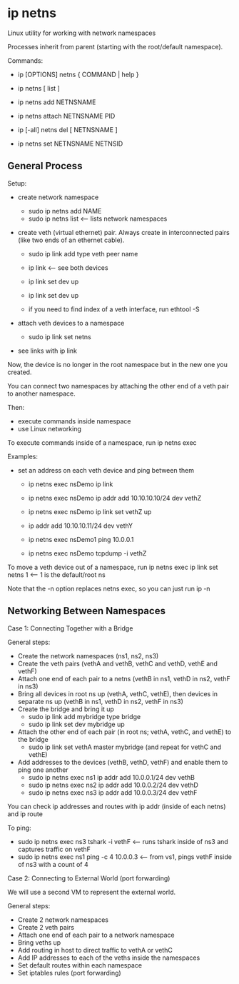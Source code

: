 # ip netns

Linux utility for working with network namespaces

Processes inherit from parent (starting with the root/default namespace).

Commands:

- ip [OPTIONS] netns { COMMAND | help }

- ip netns [ list ]
- ip netns add NETNSNAME
- ip netns attach NETNSNAME PID
- ip [-all] netns del [ NETNSNAME ]
- ip netns set NETNSNAME NETNSID

## General Process

Setup:

- create network namespace
    - sudo ip netns add NAME
    - sudo ip netns list <-- lists network namespaces 
- create veth (virtual ethernet) pair. Always create in interconnected pairs (like two ends of an ethernet cable).
    - sudo ip link add <p1-name> type veth peer name <p2-name>
    - ip link <-- see both devices
    - ip link set dev <p1-name> up
    - ip link set dev <p2-name> up

    - if you need to find index of a veth interface, run ethtool -S <name>
- attach veth devices to a namespace
    - sudo ip link set <p2-name> netns <p2-ns>

- see links with ip link

Now, the device is no longer in the root namespace but in the new one you created.

You can connect two namespaces by attaching the other end of a veth pair to another namespace.

Then:

- execute commands inside namespace
- use Linux networking

To execute commands inside of a namespace, run ip netns exec <netns> <command>

Examples:

- set an address on each veth device and ping between them
    - ip netns exec nsDemo ip link
    - ip netns exec nsDemo ip addr add 10.10.10.10/24 dev vethZ
    - ip netns exec nsDemo ip link set vethZ up

    - ip addr add 10.10.10.11/24 dev vethY
    - ip netns exec nsDemo1 ping 10.0.0.1
    - ip netns exec nsDemo tcpdump -i vethZ

To move a veth device out of a namespace, run ip netns exec <ns-name> ip link set <device-name> netns 1 <-- 1 is the default/root ns

Note that the -n option replaces netns exec, so you can just run ip -n <ns-name> <command>

## Networking Between Namespaces

Case 1: Connecting Together with a Bridge

General steps:

- Create the network namespaces (ns1, ns2, ns3)
- Create the veth pairs (vethA and vethB, vethC and vethD, vethE and vethF)
- Attach one end of each pair to a netns (vethB in ns1, vethD in ns2, vethF in ns3)
- Bring all devices in root ns up (vethA, vethC, vethE), then devices in separate ns up (vethB in ns1, vethD in ns2, vethF in ns3)
- Create the bridge and bring it up
    - sudo ip link add mybridge type bridge
    - sudo ip link set dev mybridge up
- Attach the other end of each pair (in root ns; vethA, vethC, and vethE) to the bridge
    - sudo ip link set vethA master mybridge (and repeat for vethC and vethE)
- Add addresses to the devices (vethB, vethD, vethF) and enable them to ping one another
    - sudo ip netns exec ns1 ip addr add 10.0.0.1/24 dev vethB
    - sudo ip netns exec ns2 ip addr add 10.0.0.2/24 dev vethD
    - sudo ip netns exec ns3 ip addr add 10.0.0.3/24 dev vethF

You can check ip addresses and routes with ip addr (inside of each netns) and ip route

To ping:

- sudo ip netns exec ns3 tshark -i vethF <-- runs tshark inside of ns3 and captures traffic on vethF
- sudo ip netns exec ns1 ping -c 4 10.0.0.3 <-- from vs1, pings vethF inside of ns3 with a count of 4

Case 2: Connecting to External World (port forwarding)

We will use a second VM to represent the external world.

General steps:

- Create 2 network namespaces
- Create 2 veth pairs
- Attach one end of each pair to a network namespace
- Bring veths up
- Add routing in host to direct traffic to vethA or vethC
- Add IP addresses to each of the veths inside the namespaces
- Set default routes within each namespace
- Set iptables rules (port forwarding)